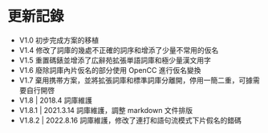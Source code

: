 # 更新記錄

- V1.0 初步完成方案的移植
- V1.4 修改了詞庫的幾處不正確的詞序和增添了少量不常用的仮名
- V1.5 重置碼錶並增添了広辭苑拡張単語詞庫和極少量漢文用字
- V1.6 廢除詞庫內片仮名的部分使用 OpenCC 進行仮名變換
- V1.7 棄用携帯方案，並將拡張詞庫和標準詞庫分離開，停用一簡二重，可據需要自行開啓
- V1.8 | 2018.4 詞庫維護
- V1.8.1 | 2021.3.14 詞庫維護，調整 markdown 文件排版
- V1.8.2 | 2022.8.16 詞庫維護，修改了連打和語句流模式下片假名的錯碼